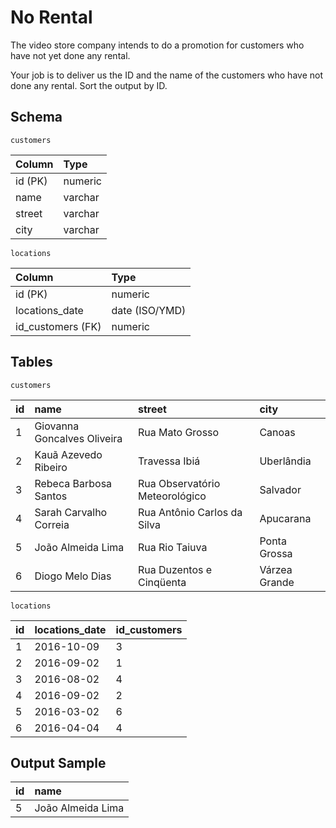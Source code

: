 # No Rental
The video store company intends to do a promotion for customers who have not yet done any rental.

Your job is to deliver us the ID and the name of the customers who have not done any rental. Sort the output by ID.

## Schema
    customers
| Column  | Type    |
|:--------|:--------|
| id (PK) | numeric |
| name    | varchar |
| street  | varchar |
| city    | varchar |

    locations
| Column            | Type           |
|:------------------|:---------------|
| id (PK)           | numeric        |
| locations_date    | date (ISO/YMD) |
| id_customers (FK) | numeric        |

## Tables
    customers
| id | name                             | street                         | city          |
|:---|:---------------------------------|:-------------------------------|:--------------|
| 1  | Giovanna Goncalves Oliveira      | Rua Mato Grosso                | Canoas        |
| 2  | Kauã Azevedo Ribeiro             | Travessa Ibiá                  | Uberlândia    |
| 3  | Rebeca Barbosa Santos            | Rua Observatório Meteorológico | Salvador      |
| 4  | Sarah Carvalho Correia           | Rua Antônio Carlos da Silva    | Apucarana     |
| 5  | João Almeida Lima                | Rua Rio Taiuva                 | Ponta Grossa  |
| 6  | Diogo Melo Dias                  | Rua Duzentos e Cinqüenta       | Várzea Grande |

    locations
| id | locations_date | id_customers |
|:---|:---------------|:-------------|
| 1  | 2016-10-09     | 3            |
| 2  | 2016-09-02     | 1            |
| 3  | 2016-08-02     | 4            |
| 4  | 2016-09-02     | 2            |
| 5  | 2016-03-02     | 6            |
| 6  | 2016-04-04     | 4            |

## Output Sample
| id | name              |
|:---|:------------------|
| 5  | João Almeida Lima |